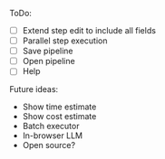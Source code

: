 ToDo:

- [ ] Extend step edit to include all fields
- [ ] Parallel step execution
- [ ] Save pipeline
- [ ] Open pipeline
- [ ] Help

Future ideas:

- Show time estimate
- Show cost estimate
- Batch executor
- In-browser LLM
- Open source?
